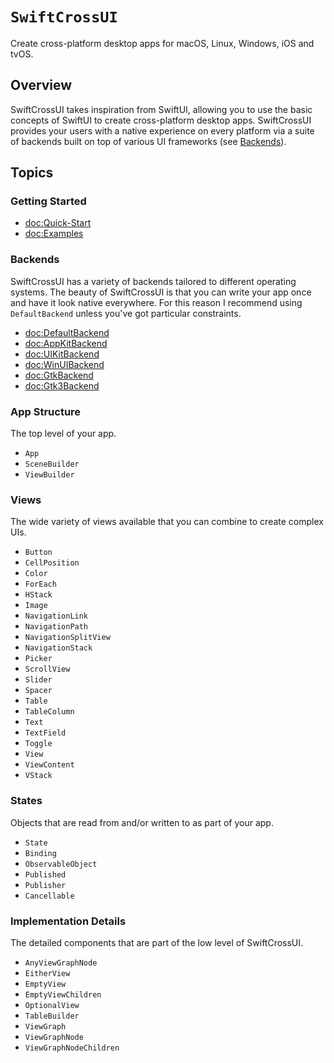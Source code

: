 # ``SwiftCrossUI``

Create cross-platform desktop apps for macOS, Linux, Windows, iOS and tvOS.

## Overview

SwiftCrossUI takes inspiration from SwiftUI, allowing you to use the basic concepts of SwiftUI to create cross-platform desktop apps. SwiftCrossUI provides your users with a native experience on every platform via a suite of backends built on top of various UI frameworks (see [Backends](#backends)).

## Topics

### Getting Started

- <doc:Quick-Start>
- <doc:Examples>

### Backends

SwiftCrossUI has a variety of backends tailored to different operating systems. The beauty of SwiftCrossUI is that you can write your app once and have it look native everywhere. For this reason I recommend using `DefaultBackend` unless you've got particular constraints.

- <doc:DefaultBackend>
- <doc:AppKitBackend>
- <doc:UIKitBackend>
- <doc:WinUIBackend>
- <doc:GtkBackend>
- <doc:Gtk3Backend>

### App Structure

The top level of your app.

- ``App``
- ``SceneBuilder``
- ``ViewBuilder``

### Views

The wide variety of views available that you can combine to create complex UIs.

- ``Button``
- ``CellPosition``
- ``Color``
- ``ForEach``
- ``HStack``
- ``Image``
- ``NavigationLink``
- ``NavigationPath``
- ``NavigationSplitView``
- ``NavigationStack``
- ``Picker``
- ``ScrollView``
- ``Slider``
- ``Spacer``
- ``Table``
- ``TableColumn``
- ``Text``
- ``TextField``
- ``Toggle``
- ``View``
- ``ViewContent``
- ``VStack``

### States

Objects that are read from and/or written to as part of your app.

- ``State``
- ``Binding``
- ``ObservableObject``
- ``Published``
- ``Publisher``
- ``Cancellable``

### Implementation Details

The detailed components that are part of the low level of SwiftCrossUI.

- ``AnyViewGraphNode``
- ``EitherView``
- ``EmptyView``
- ``EmptyViewChildren``
- ``OptionalView``
- ``TableBuilder``
- ``ViewGraph``
- ``ViewGraphNode``
- ``ViewGraphNodeChildren``
